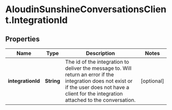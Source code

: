 # AloudinSunshineConversationsClient.IntegrationId

## Properties

Name | Type | Description | Notes
------------ | ------------- | ------------- | -------------
**integrationId** | **String** | The id of the integration to deliver the message to. Will return an error if the integration does not exist or if the user does not have a client for the integration attached to the conversation.  | [optional] 


